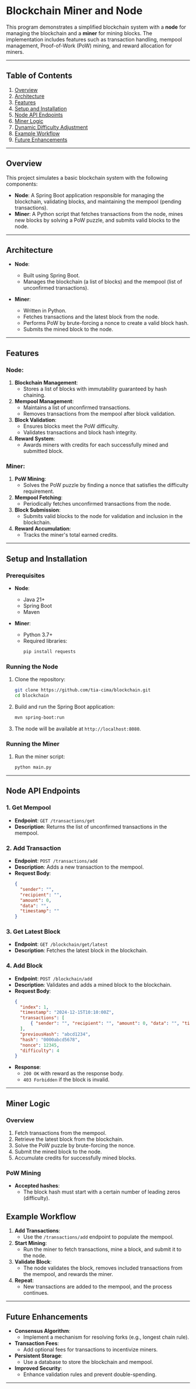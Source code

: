 # Blockchain Miner and Node

This program demonstrates a simplified blockchain system with a **node** for managing the blockchain and a **miner** for mining blocks. The implementation includes features such as transaction handling, mempool management, Proof-of-Work (PoW) mining, and reward allocation for miners.

---

## Table of Contents
1. [Overview](#overview)
2. [Architecture](#architecture)
3. [Features](#features)
4. [Setup and Installation](#setup-and-installation)
5. [Node API Endpoints](#node-api-endpoints)
6. [Miner Logic](#miner-logic)
7. [Dynamic Difficulty Adjustment](#dynamic-difficulty-adjustment)
8. [Example Workflow](#example-workflow)
9. [Future Enhancements](#future-enhancements)

---

## Overview

This project simulates a basic blockchain system with the following components:
- **Node**: A Spring Boot application responsible for managing the blockchain, validating blocks, and maintaining the mempool (pending transactions).
- **Miner**: A Python script that fetches transactions from the node, mines new blocks by solving a PoW puzzle, and submits valid blocks to the node.

---

## Architecture

- **Node**:
    - Built using Spring Boot.
    - Manages the blockchain (a list of blocks) and the mempool (list of unconfirmed transactions).

- **Miner**:
    - Written in Python.
    - Fetches transactions and the latest block from the node.
    - Performs PoW by brute-forcing a nonce to create a valid block hash.
    - Submits the mined block to the node.

---

## Features

### Node:
1. **Blockchain Management**:
    - Stores a list of blocks with immutability guaranteed by hash chaining.
2. **Mempool Management**:
    - Maintains a list of unconfirmed transactions.
    - Removes transactions from the mempool after block validation.
3. **Block Validation**:
    - Ensures blocks meet the PoW difficulty.
    - Validates transactions and block hash integrity.
4. **Reward System**:
    - Awards miners with credits for each successfully mined and submitted block.

### Miner:
1. **PoW Mining**:
    - Solves the PoW puzzle by finding a nonce that satisfies the difficulty requirement.
2. **Mempool Fetching**:
    - Periodically fetches unconfirmed transactions from the node.
3. **Block Submission**:
    - Submits valid blocks to the node for validation and inclusion in the blockchain.
4. **Reward Accumulation**:
    - Tracks the miner's total earned credits.

---

## Setup and Installation

### Prerequisites
- **Node**:
    - Java 21+
    - Spring Boot
    - Maven

- **Miner**:
    - Python 3.7+
    - Required libraries:
      ```bash
      pip install requests
      ```

### Running the Node
1. Clone the repository:
   ```bash
   git clone https://github.com/tia-cima/blockchain.git
   cd blockchain
   ```
2. Build and run the Spring Boot application:
   ```bash
   mvn spring-boot:run
   ```
3. The node will be available at `http://localhost:8080`.

### Running the Miner
1. Run the miner script:
   ```bash
   python main.py
   ```

---

## Node API Endpoints

### 1. **Get Mempool**
- **Endpoint**: `GET /transactions/get`
- **Description**: Returns the list of unconfirmed transactions in the mempool.

### 2. **Add Transaction**
- **Endpoint**: `POST /transactions/add`
- **Description**: Adds a new transaction to the mempool.
- **Request Body**:
  ```json
  {
    "sender": "",
    "recipient": "",
    "amount": 0,
    "data": "",
    "timestamp": ""
  }
  ```

### 3. **Get Latest Block**
- **Endpoint**: `GET /blockchain/get/latest`
- **Description**: Fetches the latest block in the blockchain.

### 4. **Add Block**
- **Endpoint**: `POST /blockchain/add`
- **Description**: Validates and adds a mined block to the blockchain.
- **Request Body**:
  ```json
  {
    "index": 1,
    "timestamp": "2024-12-15T10:10:00Z",
    "transactions": [
        { "sender": "", "recipient": "", "amount": 0, "data": "", "timestamp": "" }
    ],
    "previousHash": "abcd1234",
    "hash": "0000abcd5678",
    "nonce": 12345,
    "difficulty": 4
  }
  ```
- **Response**:
    - `200 OK` with reward as the response body.
    - `403 Forbidden` if the block is invalid.

---

## Miner Logic

### Overview
1. Fetch transactions from the mempool.
2. Retrieve the latest block from the blockchain.
3. Solve the PoW puzzle by brute-forcing the nonce.
4. Submit the mined block to the node.
5. Accumulate credits for successfully mined blocks.

### PoW Mining
- **Accepted hashes**:
    - The block hash must start with a certain number of leading zeros (difficulty).


## Example Workflow
1. **Add Transactions**:
    - Use the `/transactions/add` endpoint to populate the mempool.
2. **Start Mining**:
    - Run the miner to fetch transactions, mine a block, and submit it to the node.
3. **Validate Block**:
    - The node validates the block, removes included transactions from the mempool, and rewards the miner.
4. **Repeat**:
    - New transactions are added to the mempool, and the process continues.

---

## Future Enhancements
- **Consensus Algorithm**:
    - Implement a mechanism for resolving forks (e.g., longest chain rule).
- **Transaction Fees**:
    - Add optional fees for transactions to incentivize miners.
- **Persistent Storage**:
    - Use a database to store the blockchain and mempool.
- **Improved Security**:
    - Enhance validation rules and prevent double-spending.

---
